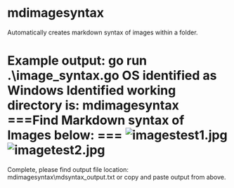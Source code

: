 # mdimagesyntax
Automatically creates markdown syntax of images within a folder. 

Example output:
 go run .\image_syntax.go
OS identified as Windows
Identified working directory is: mdimagesyntax
===Find Markdown syntax of Images below: ===
![imagestest1.jpg](mdimagesyntax/imagestest1.jpg)
![imagetest2.jpg](mdimagesyntax/imagetest2.jpg)
====
Complete, please find output file location:  mdimagesyntax\mdsyntax_output.txt
or copy and paste output from above.
